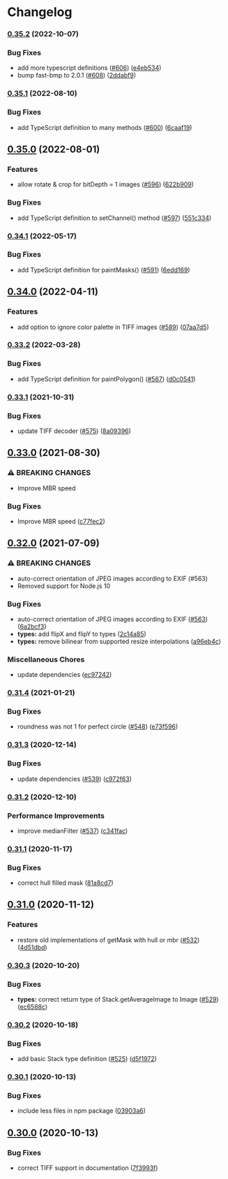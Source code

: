 # Changelog

### [0.35.2](https://www.github.com/image-js/image-js/compare/v0.35.1...v0.35.2) (2022-10-07)


### Bug Fixes

* add more typescript definitions ([#606](https://www.github.com/image-js/image-js/issues/606)) ([e4eb534](https://www.github.com/image-js/image-js/commit/e4eb5341314a322cb6addec998fd24b21e0c2143))
* bump fast-bmp to 2.0.1 ([#608](https://www.github.com/image-js/image-js/issues/608)) ([2ddabf9](https://www.github.com/image-js/image-js/commit/2ddabf9a21824c094b30bc93849308a228007b19))

### [0.35.1](https://www.github.com/image-js/image-js/compare/v0.35.0...v0.35.1) (2022-08-10)


### Bug Fixes

* add TypeScript definition to many methods ([#600](https://www.github.com/image-js/image-js/issues/600)) ([6caaf19](https://www.github.com/image-js/image-js/commit/6caaf19f0651945f798def1a1193b5d1ccf4d9f0))

## [0.35.0](https://www.github.com/image-js/image-js/compare/v0.34.1...v0.35.0) (2022-08-01)


### Features

* allow rotate & crop for bitDepth = 1 images ([#596](https://www.github.com/image-js/image-js/issues/596)) ([622b909](https://www.github.com/image-js/image-js/commit/622b9093f17698dd18c3564773a59dd54d4e7f7e))


### Bug Fixes

* add TypeScript definition to setChannel() method ([#597](https://www.github.com/image-js/image-js/issues/597)) ([551c334](https://www.github.com/image-js/image-js/commit/551c334bdcd9f8ea2972c31197ee0847a14ead3b))

### [0.34.1](https://www.github.com/image-js/image-js/compare/v0.34.0...v0.34.1) (2022-05-17)


### Bug Fixes

* add TypeScript definition for paintMasks() ([#591](https://www.github.com/image-js/image-js/issues/591)) ([6edd169](https://www.github.com/image-js/image-js/commit/6edd169cf161b3658a89dfa7d193fb718cd3c25c))

## [0.34.0](https://www.github.com/image-js/image-js/compare/v0.33.2...v0.34.0) (2022-04-11)


### Features

* add option to ignore color palette in TIFF images ([#589](https://www.github.com/image-js/image-js/issues/589)) ([07aa7d5](https://www.github.com/image-js/image-js/commit/07aa7d591ca0f674fca83fbfef910e4e6243181e))

### [0.33.2](https://www.github.com/image-js/image-js/compare/v0.33.1...v0.33.2) (2022-03-28)


### Bug Fixes

* add TypeScript definition for paintPolygon() ([#587](https://www.github.com/image-js/image-js/issues/587)) ([d0c0541](https://www.github.com/image-js/image-js/commit/d0c054124ef38b0dea6a791780a6b83fda842ee8))

### [0.33.1](https://www.github.com/image-js/image-js/compare/v0.33.0...v0.33.1) (2021-10-31)


### Bug Fixes

* update TIFF decoder ([#575](https://www.github.com/image-js/image-js/issues/575)) ([8a09396](https://www.github.com/image-js/image-js/commit/8a0939620027957e41209549ffe595c7c3023a37))

## [0.33.0](https://www.github.com/image-js/image-js/compare/v0.32.0...v0.33.0) (2021-08-30)


### ⚠ BREAKING CHANGES

* Improve MBR speed

### Bug Fixes

* Improve MBR speed ([c77fec2](https://www.github.com/image-js/image-js/commit/c77fec2308bf7d1f23ddc352d21f4f53ee911c8d))

## [0.32.0](https://www.github.com/image-js/image-js/compare/v0.31.4...v0.32.0) (2021-07-09)


### ⚠ BREAKING CHANGES

* auto-correct orientation of JPEG images according to EXIF (#563)
* Removed support for Node.js 10

### Bug Fixes

* auto-correct orientation of JPEG images according to EXIF ([#563](https://www.github.com/image-js/image-js/issues/563)) ([6a2bcf3](https://www.github.com/image-js/image-js/commit/6a2bcf3d479cf4ea700785a17fa4488892a3e448))
* **types:** add flipX and flipY to types ([2c14a85](https://www.github.com/image-js/image-js/commit/2c14a8510f4958f0c39c048300a9b4596f6268ee))
* **types:** remove bilinear from supported resize interpolations ([a96eb4c](https://www.github.com/image-js/image-js/commit/a96eb4c40867b715a4411e85fe13dff005179f5d))


### Miscellaneous Chores

* update dependencies ([ec97242](https://www.github.com/image-js/image-js/commit/ec972424fa6b1e34a65898d0dd4e179d7da0bb0b))

### [0.31.4](https://www.github.com/image-js/image-js/compare/v0.31.3...v0.31.4) (2021-01-21)


### Bug Fixes

* roundness was not 1 for perfect circle ([#548](https://www.github.com/image-js/image-js/issues/548)) ([e73f596](https://www.github.com/image-js/image-js/commit/e73f59606218f274bbace969ae48af3bbe1d8b2a))

### [0.31.3](https://www.github.com/image-js/image-js/compare/v0.31.2...v0.31.3) (2020-12-14)


### Bug Fixes

* update dependencies ([#539](https://www.github.com/image-js/image-js/issues/539)) ([c972f63](https://www.github.com/image-js/image-js/commit/c972f63a181706c65ea144ec1e6a6edf92deba5a))

### [0.31.2](https://www.github.com/image-js/image-js/compare/v0.31.1...v0.31.2) (2020-12-10)


### Performance Improvements

* improve medianFilter ([#537](https://www.github.com/image-js/image-js/issues/537)) ([c341fac](https://www.github.com/image-js/image-js/commit/c341facf65745641510b5c53d1c00e6b3c69697e))

### [0.31.1](https://www.github.com/image-js/image-js/compare/v0.31.0...v0.31.1) (2020-11-17)


### Bug Fixes

* correct hull filled mask ([81a8cd7](https://www.github.com/image-js/image-js/commit/81a8cd713add86fdb46f78024dacc343880d71cd))

## [0.31.0](https://www.github.com/image-js/image-js/compare/v0.30.3...v0.31.0) (2020-11-12)


### Features

* restore old implementations of getMask with hull or mbr ([#532](https://www.github.com/image-js/image-js/issues/532)) ([4d51dbd](https://www.github.com/image-js/image-js/commit/4d51dbd7baffc4cc32d625b2912e4fbdabdf13a0))

### [0.30.3](https://www.github.com/image-js/image-js/compare/v0.30.2...v0.30.3) (2020-10-20)


### Bug Fixes

* **types:** correct return type of Stack.getAverageImage to Image ([#529](https://www.github.com/image-js/image-js/issues/529)) ([ec6588c](https://www.github.com/image-js/image-js/commit/ec6588c2b0152bd865013ffe6fb3e5668c83cae3))

### [0.30.2](https://www.github.com/image-js/image-js/compare/v0.30.1...v0.30.2) (2020-10-18)


### Bug Fixes

* add basic Stack type definition ([#525](https://www.github.com/image-js/image-js/issues/525)) ([d5f1972](https://www.github.com/image-js/image-js/commit/d5f1972fc1f39b506882f46b7c6c7722157bfd4c))

### [0.30.1](https://www.github.com/image-js/image-js/compare/v0.30.0...v0.30.1) (2020-10-13)


### Bug Fixes

* include less files in npm package ([03903a6](https://www.github.com/image-js/image-js/commit/03903a692a3f4801d44d8d017fced52f218d0369))

## [0.30.0](https://www.github.com/image-js/image-js/compare/v0.29.0...v0.30.0) (2020-10-13)


### Bug Fixes

* correct TIFF support in documentation ([7f3993f](https://www.github.com/image-js/image-js/commit/7f3993f189fe8adb32467b9c8522273778392871))
